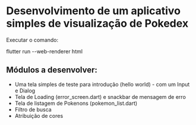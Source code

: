 # Desenvolvimento de um aplicativo simples de visualização de Pokedex

Executar o comando:

flutter run --web-renderer html

## Módulos a desenvolver: 

- Uma tela simples de teste para introdução (hello world) - com um Input e Dialog
- Tela de Loading (error_screen.dart) e snackbar de mensagem de erro
- Tela de listagem de Pokenons (pokemon_list.dart)
- Filtro de busca
- Atribuição de cores

